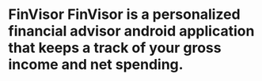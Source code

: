 # FinVisor FinVisor is a personalized financial advisor android application that keeps a track of your gross income and net spending.
